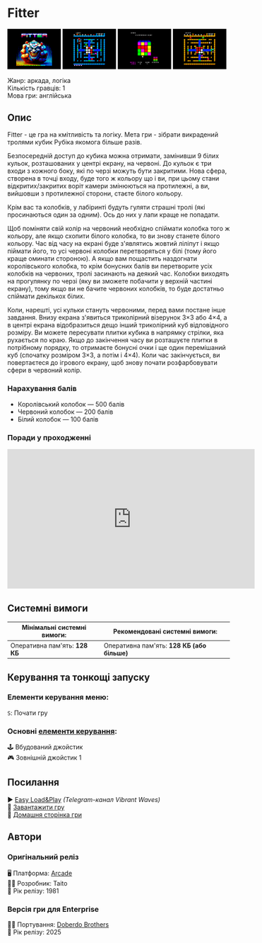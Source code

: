 # Fitter

<img src="screenshots/scrn_fitter_01.png" width="24%"> 
<img src="screenshots/scrn_fitter_02.png" width="24%"> 
<img src="screenshots/scrn_fitter_03.png" width="24%"> 
<img src="screenshots/scrn_fitter_04.png" width="24%">

Жанр: аркада, логіка  
Кількість гравців: 1  
Мова гри: англійська  


## Опис

Fitter - це гра на кмітливість та логіку. Мета гри - зібрати викрадений тролями кубик Рубіка якомога більше разів.

Безпосередній доступ до кубика можна отримати, замінивши 9 білих кульок, розташованих у центрі екрану, на червоні. До кульок є три входи з кожного боку, які по черзі можуть бути закритими. Нова сфера, створена в точці входу, буде того ж кольору що і ви, при цьому стани відкритих/закритих воріт камери змінюються на протилежні, а ви, вийшовши з протилежної сторони, стаєте білого кольору.

Крім вас та колобків, у лабіринті будуть гуляти страшні тролі (які просинаються один за одним). Ось до них у лапи краще не попадати.

Щоб поміняти свій колір на червоний необхідно спіймати колобка того ж кольору, але якщо схопити білого колобка, то ви знову станете білого кольору. Час від часу на екрані буде з'являтись жовтий ліліпут і якщо піймати його, то усі червоні колобки перетворяться у білі (тому його краще оминати стороною). А якщо вам пощастить наздогнати королівського колобка, то крім бонусних балів ви перетворите усіх колобків на червоних, тролі засинають на деякий час. Колобки виходять на прогулянку по черзі (яку ви зможете побачити у верхній частині екрану), тому якщо ви не бачите червоних колобків, то буде достатньо спіймати декількох білих.

Коли, нарешті, усі кульки стануть червоними, перед вами постане інше завдання. Внизу екрана з'явиться триколірний візерунок 3×3 або 4×4, а в центрі екрана відобразиться дещо інший триколірний куб відповідного розміру. Ви можете пересувати плитки кубика в напрямку стрілки, яка рухається по краю. Якщо до закінчення часу ви розташуєте плитки в потрібному порядку, то отримаєте бонусні очки і ще один перемішаний куб (спочатку розміром 3×3, а потім і 4×4). Коли час закінчується, ви повертаєтеся до ігрового екрану, щоб знову почати розфарбовувати сфери в червоний колір.

### Нарахування балів

- Королівський колобок — 500 балів
- Червоний колобок — 200 балів
- Білий колобок — 100 балів

### Поради у проходженні

<iframe width="560" height="315" src="https://www.youtube.com/embed/WCpbbhbd62A" title="YouTube video player" frameborder="0" allowfullscreen></iframe>

## Системні вимоги

|Мінімальні системні вимоги:|Рекомендовані системні вимоги:|
|---------------------------|------------------------------|
|Оперативна пам'ять: **128 КБ**|Оперативна пам'ять: **128 КБ (або більше)**|  

## Керування та тонкощі запуску
### Елементи керування меню:

`S`: Почати гру

### Основні [елементи керування](../controllers.md):
🕹 Вбудований джойстик  
🎮 Зовнішній джойстик 1

## Посилання

▶ [Easy Load&Play](https://t.me/EP128k_Load_n_Play/761) *(Telegram-канал Vibrant Waves)*  
💾 [Завантажити гру](http://doberdobrothers.hu/ep128_files/fitter_ep128.rar)  
🏡 [Домашня сторінка гри](https://www.doberdobrothers.hu/?page_id=2854)

## Автори
### Оригінальний реліз
🖥 Платформа: [Arcade](https://www.arcade-history.com/?n=fitter-upright-model&page=detail&id=857)  
👨‍💻 Розробник: Taito  
📅 Рік релізу: 1981  

### Версія гри для Enterprise
👨‍💻 Портування: [Doberdo Brothers](../../community/doberdo_brothers.md)  
📅 Рік релізу: 2025